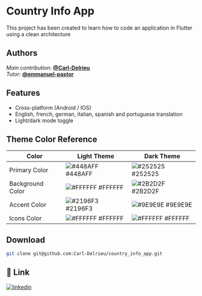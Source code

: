 # Country Info App

This project has been created to learn how to code an application in Flutter using a clean architecture

## Authors
*Main contribution:* **[@Carl-Delrieu](https://www.github.com/Carl-Delrieu)**<br>
*Tutor:* **[@emmanuel-pastor](https://github.com/emmanuel-pastor)**

## Features

- Cross-platform (Android / IOS)
- English, french, german, italian, spanish and portuguese translation
- Light/dark mode toggle

## Theme Color Reference

| Color            | Light Theme                                                      | Dark Theme                                                       |
| ---------------- | ---------------------------------------------------------------- | ---------------------------------------------------------------- |
| Primary Color    | ![#448AFF](https://via.placeholder.com/15/448AFF?text=+) #448AFF | ![#252525](https://via.placeholder.com/15/252525?text=+) #252525 |
| Background Color | ![#FFFFFF](https://via.placeholder.com/15/FFFFFF?text=+) #FFFFFF | ![#2B2D2F](https://via.placeholder.com/15/2B2D2F?text=+) #2B2D2F |
| Accent Color     | ![#2196F3](https://via.placeholder.com/15/2196F3?text=+) #2196F3 | ![#9E9E9E](https://via.placeholder.com/15/9E9E9E?text=+) #9E9E9E |
| Icons Color      | ![#FFFFFF](https://via.placeholder.com/15/FFFFFF?text=+) #FFFFFF | ![#FFFFFF](https://via.placeholder.com/15/FFFFFF?text=+) #FFFFFF |

## Download
```bash
git clone git@github.com:Carl-Delrieu/country_info_app.git
```

## 🔗 Link

[![linkedin](https://img.shields.io/badge/linkedin-0A66C2?style=for-the-badge&logo=linkedin&logoColor=white)](https://www.linkedin.com/in/carl-delrieu-980899192)
